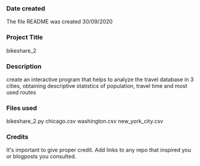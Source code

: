 ### Date created
The file README was created 30/09/2020

### Project Title
bikeshare_2

### Description
create an interactive program that helps to analyze the travel database in 3 cities, obtaining descriptive statistics of population, travel time and most used routes

### Files used
bikeshare_2.py
chicago.csv
washington.csv
new_york_city.csv

### Credits
It's important to give proper credit. Add links to any repo that inspired you or blogposts you consulted.
